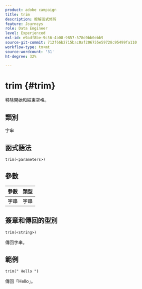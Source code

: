 ```yaml
---
product: adobe campaign
title: trim
description: 瞭解函式修剪
feature: Journeys
role: Data Engineer
level: Experienced
exl-id: e9adf8be-9c56-4b08-9857-578d0bb0ebb9
source-git-commit: 712f66b2715bac0af206755e59728c95499fa110
workflow-type: tm+mt
source-wordcount: '31'
ht-degree: 32%

---
```


# trim {#trim}

移除開始和結束空格。

## 類別

字串

## 函式語法

`trim(<parameters>)`

## 參數

| 參數 | 類型 |
|-----------|------------------|
| 字串 | 字串 |

## 簽章和傳回的型別

`trim(<string>)`

傳回字串。

## 範例

`trim(" Hello ")`

傳回「Hello」。
